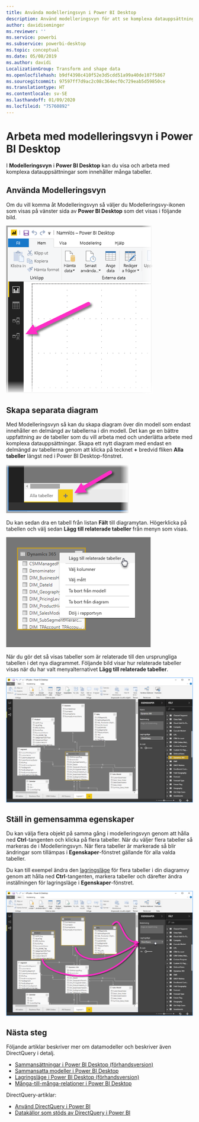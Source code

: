 ```yaml
---
title: Använda modelleringsvyn i Power BI Desktop
description: Använd modelleringsvyn för att se komplexa datauppsättningar i ett visuellt format i Power BI Desktop
author: davidiseminger
ms.reviewer: ''
ms.service: powerbi
ms.subservice: powerbi-desktop
ms.topic: conceptual
ms.date: 05/08/2019
ms.author: davidi
LocalizationGroup: Transform and shape data
ms.openlocfilehash: b9df4398c410f52e3d5cdd51a99a40de107f5867
ms.sourcegitcommit: 97597ff7d9ac2c08c364ecf0c729eab5d59850ce
ms.translationtype: HT
ms.contentlocale: sv-SE
ms.lasthandoff: 01/09/2020
ms.locfileid: "75760892"
---
```

# <a name="work-with-modeling-view-in-power-bi-desktop"></a>Arbeta med modelleringsvyn i Power BI Desktop

I **Modelleringsvyn** i **Power BI Desktop** kan du visa och arbeta med komplexa datauppsättningar som innehåller många tabeller.


## <a name="using-modeling-view"></a>Använda Modelleringsvyn

Om du vill komma åt Modelleringsvyn så väljer du Modelleringsvy-ikonen som visas på vänster sida av **Power BI Desktop** som det visas i följande bild.

![Modelleringsvy-ikonen i Power BI Desktop](media/desktop-modeling-view/modeling-view_02.png)

## <a name="creating-separate-diagrams"></a>Skapa separata diagram

Med Modelleringsvyn så kan du skapa diagram över din modell som endast innehåller en delmängd av tabellerna i din modell. Det kan ge en bättre uppfattning av de tabeller som du vill arbeta med och underlätta arbete med komplexa datauppsättningar. Skapa ett nytt diagram med endast en delmängd av tabellerna genom att klicka på tecknet **+** bredvid fliken **Alla tabeller** längst ned i Power BI Desktop-fönstret.

![Skapa ett nytt diagram genom att klicka på +-tecknet under flikar](media/desktop-modeling-view/modeling-view_03.png)

Du kan sedan dra en tabell från listan **Fält** till diagramytan. Högerklicka på tabellen och välj sedan **Lägg till relaterade tabeller** från menyn som visas.

![Högerklicka på en tabell och välj Lägg till relaterade tabeller](media/desktop-modeling-view/modeling-view_04.png)

När du gör det så visas tabeller som är relaterade till den ursprungliga tabellen i det nya diagrammet. Följande bild visar hur relaterade tabeller visas när du har valt menyalternativet **Lägg till relaterade tabeller**.

![Visa relaterade tabeller](media/desktop-modeling-view/modeling-view_05.png)

## <a name="setting-common-properties"></a>Ställ in gemensamma egenskaper

Du kan välja flera objekt på samma gång i modelleringsvyn genom att hålla ned **Ctrl**-tangenten och klicka på flera tabeller. När du väljer flera tabeller så markeras de i Modelleringsvyn. När flera tabeller är markerade så blir ändringar som tillämpas i **Egenskaper**-fönstret gällande för alla valda tabeller.

Du kan till exempel ändra den [lagringsläge](desktop-storage-mode.md) för flera tabeller i din diagramvy genom att hålla ned **Ctrl**-tangenten, markera tabeller och därefter ändra inställningen för lagringsläge i **Egenskaper**-fönstret.

![Välj flera tabeller genom att hålla in Ctrl och markera gemensamma egenskaper för alla markerade tabeller](media/desktop-modeling-view/modeling-view_06.png)


## <a name="next-steps"></a>Nästa steg

Följande artiklar beskriver mer om datamodeller och beskriver även DirectQuery i detalj.

* [Sammansättningar i Power BI Desktop (förhandsversion)](desktop-aggregations.md)
* [Sammansatta modeller i Power BI Desktop](desktop-composite-models.md)
* [Lagringsläge i Power BI Desktop (förhandsversion)](desktop-storage-mode.md)
* [Många-till-många-relationer i Power BI Desktop](desktop-many-to-many-relationships.md)


DirectQuery-artiklar:

* [Använd DirectQuery i Power BI](desktop-directquery-about.md)
* [Datakällor som stöds av DirectQuery i Power BI](desktop-directquery-data-sources.md)
